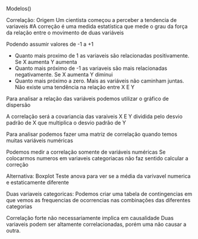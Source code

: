 Modelos()

Correlação: Origem Um cientista começou a perceber a tendencia de variaveis 
#A correção é uma medida estatística que mede o grau da força da relação entre o movimento de duas variáveis

Podendo assumir valores de -1 a +1 

- Quanto mais proximo de 1 as variaveis são relacionadas positivamente. Se X aumenta Y aumenta
- Quanto mais próximo de -1 as variaveis são mais relacionadas negativamente. Se X aumenta Y diminui
- Quanto mais próximo a zero. Mais as variáveis não caminham juntas. Não existe uma tendência na relação entre X E Y

Para analisar a relação das variáveis podemos utilizar o gráfico de dispersão

A correlação será a covariancia das varaiveis X E Y dividida pelo desvio padrão de X que multiplica o desvio padrão de Y

Para analisar podemos fazer uma matriz de correlação quando temos muitas variáveis numéricas

Podemos medir a correlação somente de variáveis numéricas
Se colocarmos numeros em variaveis categoriacas não faz sentido calcular a correção

Alternativa:
    Boxplot
    Teste anova para ver se  a média da varivavel numerica e estaticamente diferente

Duas variaveis categoricas:
    Podemos criar uma tabela de contingencias em que vemos as frequencias de ocorrencias nas combinações das diferentes categorias

Correlação forte não necessariamente implica em causalidade 
    Duas variaveis podem ser altamente correlacionadas, porém uma não causar a outra.

